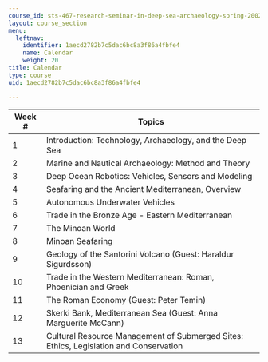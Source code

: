 ```yaml
---
course_id: sts-467-research-seminar-in-deep-sea-archaeology-spring-2002
layout: course_section
menu:
  leftnav:
    identifier: 1aecd2782b7c5dac6bc8a3f86a4fbfe4
    name: Calendar
    weight: 20
title: Calendar
type: course
uid: 1aecd2782b7c5dac6bc8a3f86a4fbfe4

---
```


| Week # | Topics |
| --- | --- |
| 1 | Introduction: Technology, Archaeology, and the Deep Sea |
| 2 | Marine and Nautical Archaeology: Method and Theory |
| 3 | Deep Ocean Robotics: Vehicles, Sensors and Modeling |
| 4 | Seafaring and the Ancient Mediterranean, Overview |
| 5 | Autonomous Underwater Vehicles |
| 6 | Trade in the Bronze Age - Eastern Mediterranean |
| 7 | The Minoan World |
| 8 | Minoan Seafaring |
| 9 | Geology of the Santorini Volcano (Guest: Haraldur Sigurdsson) |
| 10 | Trade in the Western Mediterranean: Roman, Phoenician and Greek |
| 11 | The Roman Economy (Guest: Peter Temin) |
| 12 | Skerki Bank, Mediterranean Sea (Guest: Anna Marguerite McCann) |
| 13 | Cultural Resource Management of Submerged Sites: Ethics, Legislation and Conservation